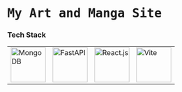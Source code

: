 # <samp>My Art and Manga Site </samp>

### **Tech Stack**

<table>
  <tr>
    <td><img src="https://cdn.jsdelivr.net/gh/devicons/devicon/icons/mongodb/mongodb-plain-wordmark.svg" alt="MongoDB" width="80" /></td>
    <td><img src="https://cdn.jsdelivr.net/gh/devicons/devicon/icons/fastapi/fastapi-original.svg" alt="FastAPI" width="80" /></td>
    <td><img src="https://cdn.jsdelivr.net/gh/devicons/devicon/icons/react/react-original-wordmark.svg" alt="React.js" width="80" /></td>
    <td><img src="https://cdn.jsdelivr.net/gh/devicons/devicon/icons/vitejs/vitejs-original.svg" alt="Vite" width="80" /></td>
  </tr>
</table>
